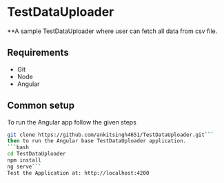 TestDataUploader
=====================

**A sample TestDataUploader where user can fetch all data from csv file.

## Requirements
* Git
* Node
* Angular

## Common setup

To run the Angular app follow the given steps

```bash
git clone https://github.com/ankitsingh4651/TestDataUploader.git```
then to run the Angular base TestDataUploader application.
```bash
cd TestDataUploader
npm install
ng serve```
Test the Application at: http://localhost:4200
